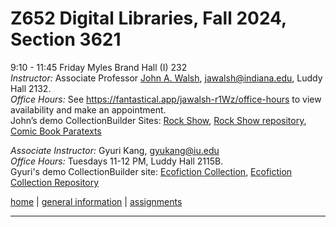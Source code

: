 # Z652 Digital Libraries, Fall 2024, Section 3621
9:10 - 11:45 Friday
Myles Brand Hall (I) 232  
*Instructor:* Associate Professor [John A. Walsh](http://johnwalsh.name/), [jawalsh@indiana.edu](mailto:jawalsh@indiana.edu), Luddy Hall 2132.  
*Office Hours:* See <https://fantastical.app/jawalsh-r1Wz/office-hours> to view availability and make an appointment.  
John’s demo CollectionBuilder Sites: [Rock Show](https://jawalsh.github.io/rock-show/), [Rock Show repository](https://github.com/jawalsh/rock-show), [Comic Book Paratexts](https://comics.indiana.edu/cbp/)


*Associate Instructor:* Gyuri Kang, [gyukang@iu.edu](mailto:gyukang@iu.edu)  
*Office Hours:* Tuesdays 11-12 PM, Luddy Hall 2115B.  
Gyuri's demo CollectionBuilder site: [Ecofiction Collection](https://krorange.github.io/ecofiction/), [Ecofiction Collection Repository](https://github.com/krorange/ecofiction/)
<!-- Alex's demo CollectionBuilder site: [Las Novelitas](https://aewingate.github.io/cb_demo/), 
[Alex's demo CollectionBuilder Repository](https://github.com/aewingate/cb_demo) -->



[home](index.html) \| [general information](general.html) \| [assignments](assignments.html) 
<!-- \| [discussions](https://github.com/jawalsh/z652-Digital-Libraries/discussions) -->

---

